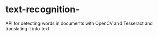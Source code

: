 # text-recognition-
API for detecting words in documents with OpenCV and Tesseract and translating it into text
